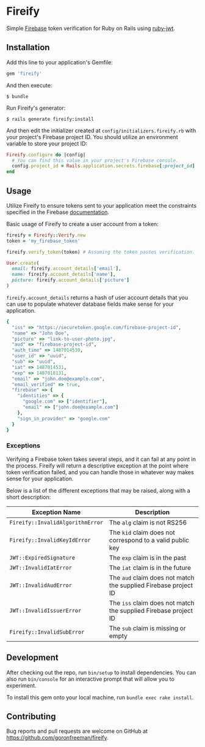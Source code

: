 # Fireify

Simple [Firebase](https://firebase.google.com/) token verification for Ruby on Rails
using [ruby-jwt](https://github.com/jwt/ruby-jwt).

## Installation

Add this line to your application's Gemfile:

```ruby
gem 'fireify'
```

And then execute:

    $ bundle

Run Fireify's generator:

    $ rails generate fireify:install

And then edit the initializer created at `config/initializers.fireify.rb` with
your project's Firebase project ID. You should utilize an environment variable
to store your project ID:

```ruby
Fireify.configure do |config|
  # You can find this value in your project's Firebase console.
  config.project_id = Rails.application.secrets.firebase[:project_id]
end
```

## Usage

Utilize Fireify to ensure tokens sent to your application meet the constraints
specified in the Firebase [documentation](https://firebase.google.com/docs/auth/admin/verify-id-tokens#verify_id_tokens_using_a_third-party_jwt_library).

Basic usage of Fireify to create a user account from a token:

```ruby
fireify = Fireify::Verify.new
token = 'my_firebase_token'

fireify.verify_token(token) # Assuming the token passes verification.

User.create(
  email: fireify.account_details['email'],
  name: fireify.account_details['name'],
  picture: fireify.account_details['picture']
)
```

`fireify.account_details` returns a hash of user account details that you can
use to populate whatever database fields make sense for your application.

```ruby
{
  "iss" => "https://securetoken.google.com/firebase-project-id",
  "name" => "John Doe",
  "picture" => "link-to-user-photo.jpg",
  "aud" => "firebase-project-id",
  "auth_time" => 1487014530,
  "user_id" => "uuid",
  "sub" => "uuid",
  "iat" => 1487014531,
  "exp" => 1487018131,
  "email" => "john.doe@example.com",
  "email_verified" => true,
  "firebase" => {
    "identities" => {
      "google.com" => ["identifier"],
      "email" => ["john.doe@example.com"]
    },
    "sign_in_provider" => "google.com"
  }
}
```

### Exceptions

Verifying a Firebase token takes several steps, and it can fail at any point in
the process. Fireify will return a descriptive exception at the point where
token verification failed, and you can handle those in whatever way makes
sense for your application.

Below is a list of the different exceptions that may be raised, along with a short
description:

| Exception Name  | Description |
| ------------- | ------------- |
| `Fireify::InvalidAlgorithmError`  | The `alg` claim is not RS256 |
| `Fireify::InvalidKeyIdError`  | The `kid` claim does not correspond to a valid public key |
| `JWT::ExpiredSignature` | The `exp` claim is in the past |
| `JWT::InvalidIatError` | The `iat` claim is in the future |
| `JWT::InvalidAudError` | The `aud` claim does not match the supplied Firebase project ID |
| `JWT::InvalidIssuerError` | The `iss` claim does not match the supplied Firebase project ID |
| `Fireify::InvalidSubError` | The `sub` claim is missing or empty |

## Development

After checking out the repo, run `bin/setup` to install dependencies. You can also run `bin/console` for an interactive prompt that will allow you to experiment.

To install this gem onto your local machine, run `bundle exec rake install`.

## Contributing

Bug reports and pull requests are welcome on GitHub at https://github.com/goronfreeman/fireify.
